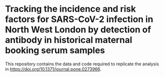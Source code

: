 # Tracking the incidence and risk factors for SARS-CoV-2 infection in North West London by detection of antibody in historical maternal booking serum samples 

This repository contains the data and code required to replicate the analysis in https://doi.org/10.1371/journal.pone.0273966.
